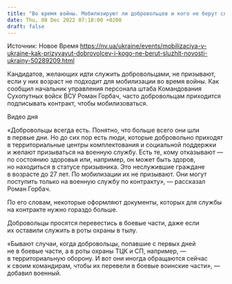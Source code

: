```yaml
---
title: "Во время войны. Мобилизируют ли добровольцев и кого не берут служить вообще ― ответили в штабе"
date: Thu, 08 Dec 2022 07:18:00 +0200
draft: false
---
```

Источник: Новое Время https://nv.ua/ukraine/events/mobilizaciya-v-ukraine-kak-prizyvayut-dobrovolcev-i-kogo-ne-berut-sluzhit-novosti-ukrainy-50289209.html


Кандидатов, желающих идти служить добровольцами, не призывают, если у них возраст не подходит для мобилизации во время войны. Как сообщил начальник управления персонала штаба Командования Сухопутных войск ВСУ Роман Горбач, часто добровольцам приходится подписывать контракт, чтобы мобилизоваться.

 Видео дня   

«Добровольцы всегда есть. Понятно, что больше всего они шли в первые дни. Но до сих пор есть люди, которые добровольно приходят в территориальные центры комплектования и социальной поддержки и желают призываться на военную службу. Есть те, кому отказывают — по состоянию здоровья или, например, он может быть здоров, но находиться в статусе призывника. Это неслужившие граждане в возрасте до 27 лет. По мобилизации их не призывают. Они могут поступить только на военную службу по контракту», — рассказал Роман Горбач.

По его словам, некоторые оформляют документы, которых для службы на контракте нужно гораздо больше.

Добровольцы просятся перевестись в боевые части, даже если их оставили служить в роты охраны в тылу.

«Бывают случаи, когда добровольцы, попавшие с первых дней не в боевые части, а в роты охраны ТЦК и СП, например, — в территориальную оборону. И вот они иногда обращаются сейчас к своим командирам, чтобы их перевели в боевые воинские части», ― добавил военный.
